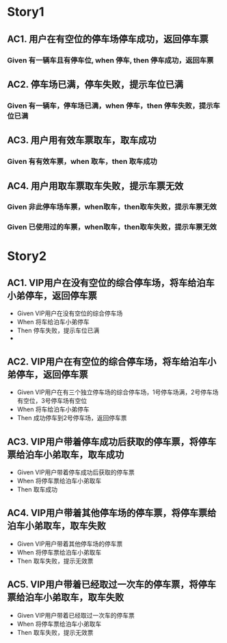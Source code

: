 # Story1
## AC1. 用户在有空位的停车场停车成功，返回停车票
### Given 有一辆车且有停车位, when 停车, then 停车成功，返回车票

## AC2. 停车场已满，停车失败，提示车位已满
### Given 有一辆车，停车场已满，when 停车，then 停车失败，提示车位已满

## AC3. 用户用有效车票取车，取车成功
### Given 有有效车票，when 取车，then 取车成功

## AC4. 用户用取车票取车失败，提示车票无效
### Given 非此停车场车票，when取车，then取车失败，提示车票无效
### Given 已使用过的车票，when取车，then取车失败，提示车票无效


# Story2
## AC1. VIP用户在没有空位的综合停车场，将车给泊车小弟停车，返回停车票
- Given VIP用户在没有空位的综合停车场
- When 将车给泊车小弟停车
- Then 停车失败，提示车位已满
- 
## AC2. VIP用户在有空位的综合停车场，将车给泊车小弟停车，返回停车票
- Given VIP用户在有三个独立停车场的综合停车场，1号停车场满，2号停车场有空位，3号停车场有空位
- When 将车给泊车小弟停车
- Then 成功停车到2号停车场，返回停车票

## AC3. VIP用户带着停车成功后获取的停车票，将停车票给泊车小弟取车，取车成功
- Given VIP用户带着停车成功后获取的停车票
- When 将停车票给泊车小弟取车
- Then 取车成功

## AC4. VIP用户带着其他停车场的停车票，将停车票给泊车小弟取车，取车失败
- Given VIP用户带着其他停车场的停车票
- When 将停车票给泊车小弟取车
- Then 取车失败，提示无效票

## AC5. VIP用户带着已经取过一次车的停车票，将停车票给泊车小弟取车，取车失败
- Given VIP用户带着已经取过一次车的停车票
- When 将停车票给泊车小弟取车
- Then 取车失败，提示无效票
